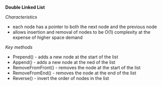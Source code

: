 **Double Linked List**

_Characteristics_

- each node has a pointer to both the next node and the previous node
- allows insertion and removal of nodes to be O(1) complexity at the expense of higher space demand

_Key methods_

- Prepend() - adds a new node at the start of the list
- Append() - adds a new node at the ned of the list
- RemoveFromFront() - removes the node at the start of the list
- RemoveFromEnd() - removes the node at the end of the list
- Reverse() - invert the order of nodes in the list
